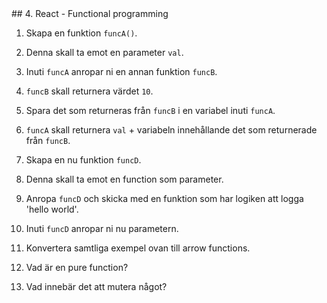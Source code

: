 <!doctype html>
<html>
	<head>
		<title>React Exercises</title>## 4. React - Functional programming

1. Skapa en funktion  ```funcA()```.

1. Denna skall ta emot en parameter ```val```.

1. Inuti ```funcA``` anropar ni en annan funktion ```funcB```.

1. ```funcB``` skall returnera värdet ```10```.

1. Spara det som returneras från ```funcB``` i en variabel inuti ```funcA```.

1. ```funcA``` skall returnera ```val``` + variabeln innehållande det som returnerade från ```funcB```.

1. Skapa en nu funktion ```funcD```.

1. Denna skall ta emot en function som parameter.

1. Anropa ```funcD``` och skicka med en funktion som har logiken att logga 'hello world'.

1. Inuti ```funcD``` anropar ni nu parametern.

1. Konvertera samtliga exempel ovan till arrow functions.

1. Vad är en pure function?

1. Vad innebär det att mutera något?

